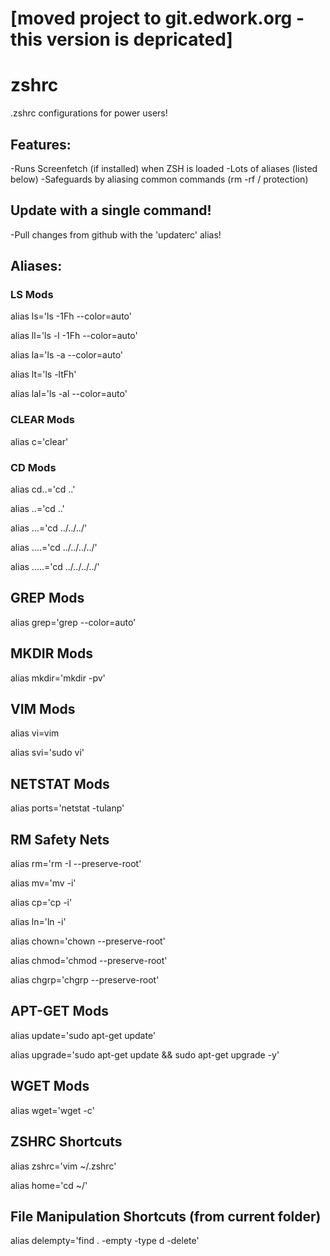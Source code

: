 # [moved project to git.edwork.org - this version is depricated]
# zshrc
.zshrc configurations for power users!

## Features:
-Runs Screenfetch (if installed) when ZSH is loaded
-Lots of aliases (listed below)
-Safeguards by aliasing common commands (rm -rf / protection)

## Update with a single command!
-Pull changes from github with the 'updaterc' alias!

## Aliases:

### LS Mods
alias ls='ls -1Fh --color=auto'

alias ll='ls -l -1Fh --color=auto'

alias la='ls -a --color=auto'

alias lt='ls -ltFh'

alias lal='ls -al --color=auto'

### CLEAR Mods

alias c='clear'

### CD Mods

alias cd..='cd ..'

alias ..='cd ..'

alias ...='cd ../../../'

alias ....='cd ../../../../'

alias .....='cd ../../../../'

## GREP Mods

alias grep='grep --color=auto'

## MKDIR Mods

alias mkdir='mkdir -pv'

## VIM Mods

alias vi=vim

alias svi='sudo vi'

## NETSTAT Mods

alias ports='netstat -tulanp'

## RM Safety Nets

alias rm='rm -I --preserve-root'

alias mv='mv -i'

alias cp='cp -i'

alias ln='ln -i'

alias chown='chown --preserve-root'

alias chmod='chmod --preserve-root'

alias chgrp='chgrp --preserve-root'

## APT-GET Mods

alias update='sudo apt-get update'

alias upgrade='sudo apt-get update && sudo apt-get upgrade -y'

## WGET Mods

alias wget='wget -c'

## ZSHRC Shortcuts

alias zshrc='vim ~/.zshrc'

alias home='cd ~/'

## File Manipulation Shortcuts (from current folder)

alias delempty='find . -empty -type d -delete'
